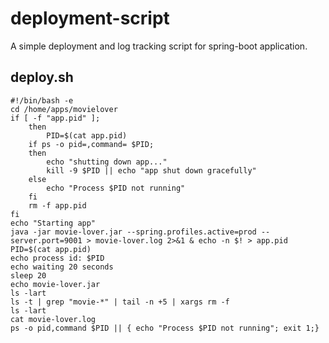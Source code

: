 # deployment-script
A simple deployment and log tracking script for spring-boot application.

## deploy.sh
```shell
#!/bin/bash -e
cd /home/apps/movielover
if [ -f "app.pid" ];
	then
		PID=$(cat app.pid)
	if ps -o pid=,command= $PID;
	then
		echo "shutting down app..."
		kill -9 $PID || echo "app shut down gracefully"
	else
		echo "Process $PID not running"
	fi
	rm -f app.pid
fi
echo "Starting app"
java -jar movie-lover.jar --spring.profiles.active=prod --server.port=9001 > movie-lover.log 2>&1 & echo -n $! > app.pid
PID=$(cat app.pid)
echo process id: $PID
echo waiting 20 seconds
sleep 20
echo movie-lover.jar
ls -lart
ls -t | grep "movie-*" | tail -n +5 | xargs rm -f
ls -lart
cat movie-lover.log
ps -o pid,command $PID || { echo "Process $PID not running"; exit 1;}
```
